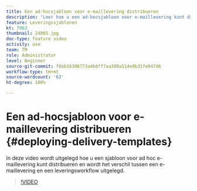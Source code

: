 ```yaml
---
title: Een ad-hocsjabloon voor e-maillevering distribueren
description: 'Leer hoe u een ad-hocsjabloon voor e-maillevering kunt distribueren en het verschil tussen een e-maillevering en een leveringsworkflow kunt begrijpen. '
feature: Leveringssjablonen
kt: 7963
thumbnail: 24065.jpg
doc-type: feature video
activity: use
team: TM
role: Administrator
level: Beginner
source-git-commit: f6bb16306773a4b6ff7aa390a514e9b31fe047d6
workflow-type: tm+mt
source-wordcount: '63'
ht-degree: 100%

---
```



# Een ad-hocsjabloon voor e-maillevering distribueren {#deploying-delivery-templates}

In deze video wordt uitgelegd hoe u een sjabloon voor ad hoc e-maillevering kunt distribueren en wordt het verschil tussen een e-maillevering en een leveringsworkflow uitgelegd.

>[!VIDEO](https://video.tv.adobe.com/v/24065?quality=12)
